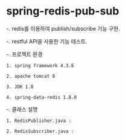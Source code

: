 # spring-redis-pub-sub

-. redis를 이용하여 publish/subscribe 기능 구현.

-. restful API을 사용한 기능 테스트.

-. 프로젝트 환경

	1. spring framework 4.3.6
	
	2. apache tomcat 8
	
	3. JDK 1.8
	
	4. spring-data-redis 1.8.0
	
-. 클래스 설명

	1. RedisPublisher.java : 
	
	2. RedisSubscriber.java : 